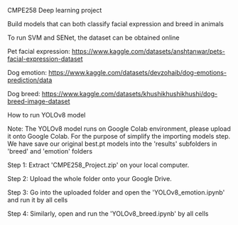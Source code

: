 CMPE258 Deep learning project

Build models that can both classify facial expression and breed in animals

To run SVM and SENet, the dataset can be obtained online 

Pet facial expression: https://www.kaggle.com/datasets/anshtanwar/pets-facial-expression-dataset

Dog emotion: https://www.kaggle.com/datasets/devzohaib/dog-emotions-prediction/data

Dog breed: https://www.kaggle.com/datasets/khushikhushikhushi/dog-breed-image-dataset

How to run YOLOv8 model

Note: The YOLOv8 model runs on Google Colab environment, please upload it onto Google Colab. For the purpose of simplify the importing models step. We have save our original best.pt models into the 'results' subfolders in 'breed' and 'emotion' folders

Step 1: Extract 'CMPE258_Project.zip' on your local computer.

Step 2: Upload the whole folder onto your Google Drive.

Step 3: Go into the uploaded folder and open the 'YOLOv8_emotion.ipynb' and run it by all cells

Step 4: Similarly, open and run the 'YOLOv8_breed.ipynb' by all cells
